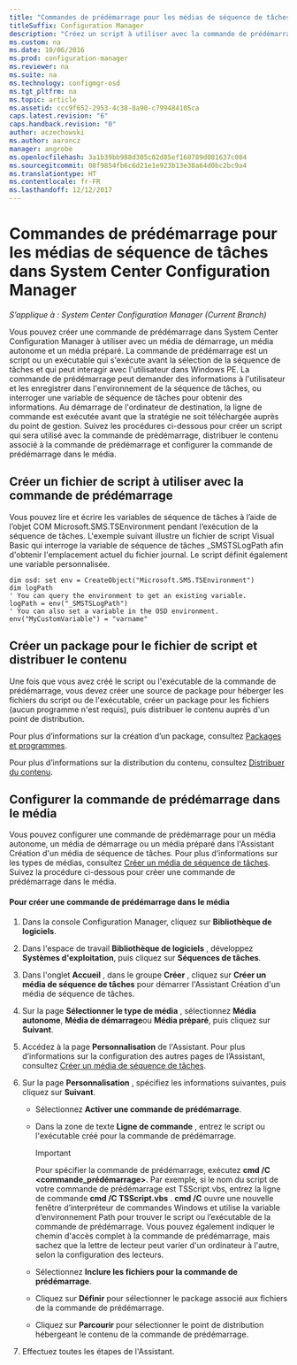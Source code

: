 ```yaml
---
title: "Commandes de prédémarrage pour les médias de séquence de tâches"
titleSuffix: Configuration Manager
description: "Créez un script à utiliser avec la commande de prédémarrage, distribuez le contenu associé à la commande de prédémarrage et configurez la commande de prédémarrage dans le média."
ms.custom: na
ms.date: 10/06/2016
ms.prod: configuration-manager
ms.reviewer: na
ms.suite: na
ms.technology: configmgr-osd
ms.tgt_pltfrm: na
ms.topic: article
ms.assetid: ccc9f652-2953-4c38-8a90-c799484105ca
caps.latest.revision: "6"
caps.handback.revision: "0"
author: aczechowski
ms.author: aaroncz
manager: angrobe
ms.openlocfilehash: 3a1b39bb988d305c02d85ef168789d081637c084
ms.sourcegitcommit: 08f9854fb6c6d21e1e923b13e38a64d0bc2bc9a4
ms.translationtype: HT
ms.contentlocale: fr-FR
ms.lasthandoff: 12/12/2017
---
```

# <a name="prestart-commands-for-task-sequence-media-in-system-center-configuration-manager"></a>Commandes de prédémarrage pour les médias de séquence de tâches dans System Center Configuration Manager

*S’applique à : System Center Configuration Manager (Current Branch)*

Vous pouvez créer une commande de prédémarrage dans System Center Configuration Manager à utiliser avec un média de démarrage, un média autonome et un média préparé. La commande de prédémarrage est un script ou un exécutable qui s'exécute avant la sélection de la séquence de tâches et qui peut interagir avec l'utilisateur dans Windows PE. La commande de prédémarrage peut demander des informations à l'utilisateur et les enregistrer dans l'environnement de la séquence de tâches, ou interroger une variable de séquence de tâches pour obtenir des informations. Au démarrage de l'ordinateur de destination, la ligne de commande est exécutée avant que la stratégie ne soit téléchargée auprès du point de gestion. Suivez les procédures ci-dessous pour créer un script qui sera utilisé avec la commande de prédémarrage, distribuer le contenu associé à la commande de prédémarrage et configurer la commande de prédémarrage dans le média.  

## <a name="create-a-script-file-to-use-for-the-prestart-command"></a>Créer un fichier de script à utiliser avec la commande de prédémarrage  
 Vous pouvez lire et écrire les variables de séquence de tâches à l’aide de l’objet COM Microsoft.SMS.TSEnvironment pendant l’exécution de la séquence de tâches. L'exemple suivant illustre un fichier de script Visual Basic qui interroge la variable de séquence de tâches _SMSTSLogPath afin d'obtenir l'emplacement actuel du fichier journal. Le script définit également une variable personnalisée.  

```  
dim osd: set env = CreateObject("Microsoft.SMS.TSEnvironment")  
dim logPath  
' You can query the environment to get an existing variable.  
logPath = env("_SMSTSLogPath")  
' You can also set a variable in the OSD environment.  
env("MyCustomVariable") = "varname"  
```  

## <a name="create-a-package-for-the-script-file-and-distribute-the-content"></a>Créer un package pour le fichier de script et distribuer le contenu  
 Une fois que vous avez créé le script ou l'exécutable de la commande de prédémarrage, vous devez créer une source de package pour héberger les fichiers du script ou de l'exécutable, créer un package pour les fichiers (aucun programme n'est requis), puis distribuer le contenu auprès d'un point de distribution.  

 Pour plus d’informations sur la création d’un package, consultez [Packages et programmes](../../apps/deploy-use/packages-and-programs.md).  

 Pour plus d’informations sur la distribution du contenu, consultez [Distribuer du contenu](../../core/servers/deploy/configure/deploy-and-manage-content.md#bkmk_distribute).  

## <a name="configure-the-prestart-command-in-media"></a>Configurer la commande de prédémarrage dans le média  
 Vous pouvez configurer une commande de prédémarrage pour un média autonome, un média de démarrage ou un média préparé dans l'Assistant Création d'un média de séquence de tâches. Pour plus d’informations sur les types de médias, consultez [Créer un média de séquence de tâches](../deploy-use/create-task-sequence-media.md). Suivez la procédure ci-dessous pour créer une commande de prédémarrage dans le média.  

#### <a name="to-create-a-prestart-command-in-media"></a>Pour créer une commande de prédémarrage dans le média  

1.  Dans la console Configuration Manager, cliquez sur **Bibliothèque de logiciels**.  

2.  Dans l'espace de travail **Bibliothèque de logiciels** , développez **Systèmes d'exploitation**, puis cliquez sur **Séquences de tâches**.  

3.  Dans l'onglet **Accueil** , dans le groupe **Créer** , cliquez sur **Créer un média de séquence de tâches** pour démarrer l'Assistant Création d'un média de séquence de tâches.  

4.  Sur la page **Sélectionner le type de média** , sélectionnez **Média autonome**, **Média de démarrage**ou **Média préparé**, puis cliquez sur **Suivant**.  

5.  Accédez à la page **Personnalisation** de l'Assistant. Pour plus d’informations sur la configuration des autres pages de l’Assistant, consultez [Créer un média de séquence de tâches](../deploy-use/create-task-sequence-media.md).  

6.  Sur la page **Personnalisation** , spécifiez les informations suivantes, puis cliquez sur **Suivant**.  

    -   Sélectionnez **Activer une commande de prédémarrage**.  

    -   Dans la zone de texte **Ligne de commande** , entrez le script ou l'exécutable créé pour la commande de prédémarrage.  

        > [!IMPORTANT]  
        >  Pour spécifier la commande de prédémarrage, exécutez **cmd /C <commande_prédémarrage\>**. Par exemple, si le nom du script de votre commande de prédémarrage est TSScript.vbs, entrez la ligne de commande **cmd /C TSScript.vbs** . **cmd /C** ouvre une nouvelle fenêtre d’interpréteur de commandes Windows et utilise la variable d’environnement Path pour trouver le script ou l’exécutable de la commande de prédémarrage. Vous pouvez également indiquer le chemin d'accès complet à la commande de prédémarrage, mais sachez que la lettre de lecteur peut varier d'un ordinateur à l'autre, selon la configuration des lecteurs.  

    -   Sélectionnez **Inclure les fichiers pour la commande de prédémarrage**.  

    -   Cliquez sur **Définir** pour sélectionner le package associé aux fichiers de la commande de prédémarrage.  

    -   Cliquez sur **Parcourir** pour sélectionner le point de distribution hébergeant le contenu de la commande de prédémarrage.  

7.  Effectuez toutes les étapes de l'Assistant.  
